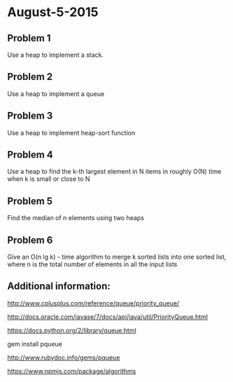 <h1>August-5-2015</h1>

<h2>Problem 1</h2>
<p>Use a heap to implement a stack.</p>

<h2>Problem 2</h2>
<p>Use a heap to implement a queue</p>

<h2>Problem 3</h2>
<p>Use a heap to implement heap-sort function</p>

<h2>Problem 4</h2>
<p>Use a heap to find the k-th largest element in N items in roughly O(N) time when k is small or close to N</p>

<h2>Problem 5</h2>
<p>Find the median of n elements using two heaps</p>

<h2> Problem 6</h2>
<p>Give an O(n lg k) - time algorithm to merge k sorted lists into one sorted list, where n is the total number of elements in all the input lists</p>

<h2>Additional information:</h2>

http://www.cplusplus.com/reference/queue/priority_queue/

http://docs.oracle.com/javase/7/docs/api/java/util/PriorityQueue.html

https://docs.python.org/2/library/queue.html

gem install pqueue

http://www.rubydoc.info/gems/pqueue

https://www.npmjs.com/package/algorithms